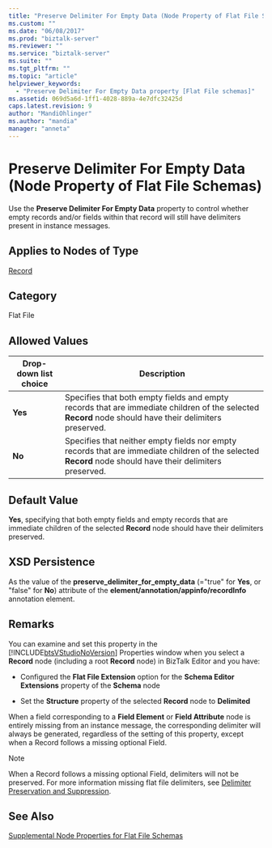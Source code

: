 ```yaml
---
title: "Preserve Delimiter For Empty Data (Node Property of Flat File Schemas) | Microsoft Docs"
ms.custom: ""
ms.date: "06/08/2017"
ms.prod: "biztalk-server"
ms.reviewer: ""
ms.service: "biztalk-server"
ms.suite: ""
ms.tgt_pltfrm: ""
ms.topic: "article"
helpviewer_keywords: 
  - "Preserve Delimiter For Empty Data property [Flat File schemas]"
ms.assetid: 069d5a6d-1ff1-4028-889a-4e7dfc32425d
caps.latest.revision: 9
author: "MandiOhlinger"
ms.author: "mandia"
manager: "anneta"
---
```

# Preserve Delimiter For Empty Data (Node Property of Flat File Schemas)
Use the **Preserve Delimiter For Empty Data** property to control whether empty records and/or fields within that record will still have delimiters present in instance messages.  
  
## Applies to Nodes of Type  
 [Record](../core/record-node-properties.md)  
  
## Category  
 Flat File  
  
## Allowed Values  
  
|Drop-down list choice|Description|  
|----------------------------|-----------------|  
|**Yes**|Specifies that both empty fields and empty records that are immediate children of the selected **Record** node should have their delimiters preserved.|  
|**No**|Specifies that neither empty fields nor empty records that are immediate children of the selected **Record** node should have their delimiters preserved.|  
  
## Default Value  
 **Yes**, specifying that both empty fields and empty records that are immediate children of the selected **Record** node should have their delimiters preserved.  
  
## XSD Persistence  
 As the value of the **preserve_delimiter_for_empty_data** (="true" for **Yes**, or "false" for **No**) attribute of the **element/annotation/appinfo/recordInfo** annotation element.  
  
## Remarks  
 You can examine and set this property in the [!INCLUDE[btsVStudioNoVersion](../includes/btsvstudionoversion-md.md)] Properties window when you select a **Record** node (including a root **Record** node) in BizTalk Editor and you have:  
  
-   Configured the **Flat File Extension** option for the **Schema Editor Extensions** property of the **Schema** node  
  
-   Set the **Structure** property of the selected **Record** node to **Delimited**  
  
 When a field corresponding to a **Field Element** or **Field Attribute** node is entirely missing from an instance message, the corresponding delimiter will always be generated, regardless of the setting of this property, except when a Record follows a missing optional Field.  
  
> [!NOTE]
>  When a Record follows a missing optional Field, delimiters will not be preserved. For more information missing flat file delimiters, see [Delimiter Preservation and Suppression](../core/delimiter-preservation-and-suppression.md).  
  
## See Also  
 [Supplemental Node Properties for Flat File Schemas](../core/supplemental-node-properties-for-flat-file-schemas.md)